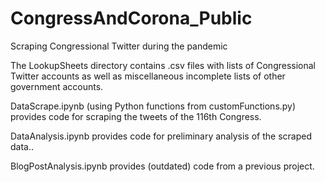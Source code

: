 # CongressAndCorona_Public
Scraping Congressional Twitter during the pandemic

The LookupSheets directory contains .csv files with lists of Congressional Twitter accounts as well as miscellaneous incomplete lists of other government accounts.

DataScrape.ipynb (using Python functions from customFunctions.py) provides code for scraping the tweets of the 116th Congress.

DataAnalysis.ipynb provides code for preliminary analysis of the scraped data..

BlogPostAnalysis.ipynb provides (outdated) code from a previous project.
